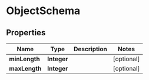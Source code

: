 

# ObjectSchema


## Properties

| Name | Type | Description | Notes |
|------------ | ------------- | ------------- | -------------|
|**minLength** | **Integer** |  |  [optional] |
|**maxLength** | **Integer** |  |  [optional] |



